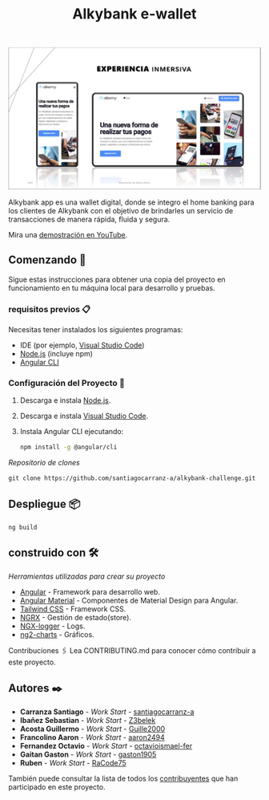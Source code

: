<h1 align="center">Alkybank e-wallet</h1>
<br>
<p align ="center">
  <img src="https://github.com/santiagocarranz-a/AlkyBank-Alkemy-ang/blob/2cde34b0f20b1b47117c2ca347149a0c44c01b8f/alkemybankfondo.png" alt="alkemy-logo"/>
</p>

Alkybank app es una wallet digital, donde se integro el home banking para los clientes de Alkybank con el objetivo de brindarles un servicio de transacciones de manera rápida, fluida y segura.

Mira una [demostración en YouTube](https://www.youtube.com/watch?v=OP3Zat0ImV4).

## Comenzando 🚀

Sigue estas instrucciones para obtener una copia del proyecto en funcionamiento en tu máquina local para desarrollo y pruebas.

### requisitos previos 📋

Necesitas tener instalados los siguientes programas:

- IDE (por ejemplo, [Visual Studio Code](https://code.visualstudio.com/))
- [Node.js](https://nodejs.org/en/download/) (incluye npm)
- [Angular CLI](https://angular.io/cli)

### Configuración del Proyecto 🔧

1. Descarga e instala [Node.js](https://nodejs.org/en/download/).
2. Descarga e instala [Visual Studio Code](https://code.visualstudio.com/).
3. Instala Angular CLI ejecutando:

   ```bash
   npm install -g @angular/cli

_Repositorio de clones_

```
git clone https://github.com/santiagocarranz-a/alkybank-challenge.git
```

## Despliegue 📦

```
ng build
```

## construido con 🛠️

_Herramientas utilizadas para crear su proyecto_

* [Angular](https://angular.io/) - Framework para desarrollo web.
* [Angular Material](https://material.angular.io/)  - Componentes de Material Design para Angular.
* [Tailwind CSS](https://tailwindcss.com/) - Framework CSS.
* [NGRX](https://ngrx.io/) - Gestión de estado(store).
* [NGX-logger](https://github.com/dbfannin/ngx-logger) - Logs.
* [ng2-charts](https://github.com/valor-software/ng2-charts) - Gráficos.

Contribuciones 🖇️
Lea CONTRIBUTING.md para conocer cómo contribuir a este proyecto.

## Autores ✒️

* **Carranza Santiago** - *Work Start* - [santiagocarranz-a](https://github.com/santiagocarranz-a)
* **Ibañez Sebastian** - *Work Start* - [Z3belek](https://github.com/Z3belek)
* **Acosta Guillermo** - *Work Start* - [Guille2000](https://github.com/Guille2000)
* **Francolino Aaron** - *Work Start* - [aaron2494](https://github.com/aaron2494)
* **Fernandez Octavio** - *Work Start* - [octavioismael-fer](https://github.com/octavioismael-fer)
* **Gaitan Gaston** - *Work Start* - [gaston1905](https://github.com/Gaston1905)
* **Ruben** - *Work Start* - [RaCode75](https://github.com/RaCode75)

También puede consultar la lista de todos los [contribuyentes](https://github.com/santiagocarranz-a/alkybank-challenge/graphs/contributors) que han participado en este proyecto. 
